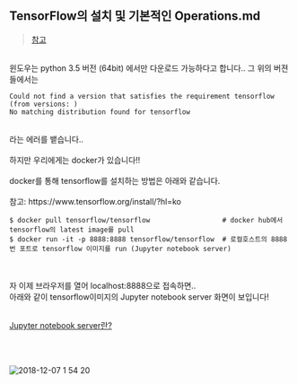 ## TensorFlow의 설치 및 기본적인 Operations.md
> <a href="https://www.youtube.com/watch?v=-57Ne86Ia8w&index=3&list=PLlMkM4tgfjnLSOjrEJN31gZATbcj_MpUm">참고</a>

<br>
윈도우는 python 3.5 버전 (64bit) 에서만 다운로드 가능하다고 합니다..
그 위의 버젼들에서는 <br>

```
Could not find a version that satisfies the requirement tensorflow (from versions: )
No matching distribution found for tensorflow
```
<br>
라는 에러를 뱉습니다..

<br>
<br>
하지만 우리에게는 docker가 있습니다!!

<br>
<br>
docker를 통해 tensorflow를 설치하는 방법은 아래와 같습니다.

<br>
<br>
참고: https://www.tensorflow.org/install/?hl=ko

<br>

```
$ docker pull tensorflow/tensorflow                  # docker hub에서 tensorflow의 latest image를 pull
$ docker run -it -p 8888:8888 tensorflow/tensorflow  # 로컬호스트의 8888번 포트로 tensorflow 이미지를 run (Jupyter notebook server)
```

<br>
<br>
자 이제 브라우저를 열어 localhost:8888으로 접속하면..

<br>
아래와 같이 tensorflow이미지의 Jupyter notebook server 화면이 보입니다!

<br>
<br>

<a target="_black" href="http://cyan91.tistory.com/7">Jupyter notebook server란?</a>

<br>
<br>

![2018-12-07 1 54 20](https://user-images.githubusercontent.com/26675063/49628490-b0b32880-fa27-11e8-9ec7-0a4cd1b401aa.png)

